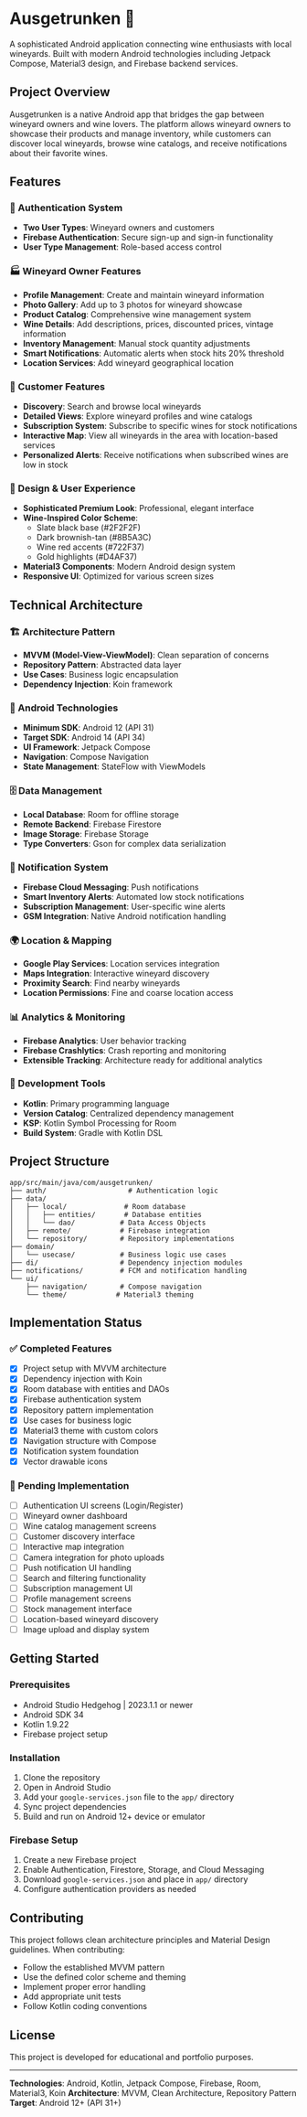 # Ausgetrunken 🍷

A sophisticated Android application connecting wine enthusiasts with local wineyards. Built with modern Android technologies including Jetpack Compose, Material3 design, and Firebase backend services.

## Project Overview

Ausgetrunken is a native Android app that bridges the gap between wineyard owners and wine lovers. The platform allows wineyard owners to showcase their products and manage inventory, while customers can discover local wineyards, browse wine catalogs, and receive notifications about their favorite wines.

## Features

### 🔐 Authentication System
- **Two User Types**: Wineyard owners and customers
- **Firebase Authentication**: Secure sign-up and sign-in functionality
- **User Type Management**: Role-based access control

### 🏭 Wineyard Owner Features
- **Profile Management**: Create and maintain wineyard information
- **Photo Gallery**: Add up to 3 photos for wineyard showcase
- **Product Catalog**: Comprehensive wine management system
- **Wine Details**: Add descriptions, prices, discounted prices, vintage information
- **Inventory Management**: Manual stock quantity adjustments
- **Smart Notifications**: Automatic alerts when stock hits 20% threshold
- **Location Services**: Add wineyard geographical location

### 🍷 Customer Features
- **Discovery**: Search and browse local wineyards
- **Detailed Views**: Explore wineyard profiles and wine catalogs
- **Subscription System**: Subscribe to specific wines for stock notifications
- **Interactive Map**: View all wineyards in the area with location-based services
- **Personalized Alerts**: Receive notifications when subscribed wines are low in stock

### 🎨 Design & User Experience
- **Sophisticated Premium Look**: Professional, elegant interface
- **Wine-Inspired Color Scheme**:
  - Slate black base (#2F2F2F)
  - Dark brownish-tan (#8B5A3C)
  - Wine red accents (#722F37)
  - Gold highlights (#D4AF37)
- **Material3 Components**: Modern Android design system
- **Responsive UI**: Optimized for various screen sizes

## Technical Architecture

### 🏗️ Architecture Pattern
- **MVVM (Model-View-ViewModel)**: Clean separation of concerns
- **Repository Pattern**: Abstracted data layer
- **Use Cases**: Business logic encapsulation
- **Dependency Injection**: Koin framework

### 📱 Android Technologies
- **Minimum SDK**: Android 12 (API 31)
- **Target SDK**: Android 14 (API 34)
- **UI Framework**: Jetpack Compose
- **Navigation**: Compose Navigation
- **State Management**: StateFlow with ViewModels

### 🗄️ Data Management
- **Local Database**: Room for offline storage
- **Remote Backend**: Firebase Firestore
- **Image Storage**: Firebase Storage
- **Type Converters**: Gson for complex data serialization

### 🔔 Notification System
- **Firebase Cloud Messaging**: Push notifications
- **Smart Inventory Alerts**: Automated low stock notifications
- **Subscription Management**: User-specific wine alerts
- **GSM Integration**: Native Android notification handling

### 🌍 Location & Mapping
- **Google Play Services**: Location services integration
- **Maps Integration**: Interactive wineyard discovery
- **Proximity Search**: Find nearby wineyards
- **Location Permissions**: Fine and coarse location access

### 📊 Analytics & Monitoring
- **Firebase Analytics**: User behavior tracking
- **Firebase Crashlytics**: Crash reporting and monitoring
- **Extensible Tracking**: Architecture ready for additional analytics

### 🔧 Development Tools
- **Kotlin**: Primary programming language
- **Version Catalog**: Centralized dependency management
- **KSP**: Kotlin Symbol Processing for Room
- **Build System**: Gradle with Kotlin DSL

## Project Structure

```
app/src/main/java/com/ausgetrunken/
├── auth/                    # Authentication logic
├── data/
│   ├── local/              # Room database
│   │   ├── entities/       # Database entities
│   │   └── dao/           # Data Access Objects
│   ├── remote/            # Firebase integration
│   └── repository/        # Repository implementations
├── domain/
│   └── usecase/           # Business logic use cases
├── di/                    # Dependency injection modules
├── notifications/         # FCM and notification handling
└── ui/
    ├── navigation/        # Compose navigation
    └── theme/            # Material3 theming
```

## Implementation Status

### ✅ Completed Features
- [x] Project setup with MVVM architecture
- [x] Dependency injection with Koin
- [x] Room database with entities and DAOs
- [x] Firebase authentication system
- [x] Repository pattern implementation
- [x] Use cases for business logic
- [x] Material3 theme with custom colors
- [x] Navigation structure with Compose
- [x] Notification system foundation
- [x] Vector drawable icons

### 🚧 Pending Implementation
- [ ] Authentication UI screens (Login/Register)
- [ ] Wineyard owner dashboard
- [ ] Wine catalog management screens
- [ ] Customer discovery interface
- [ ] Interactive map integration
- [ ] Camera integration for photo uploads
- [ ] Push notification UI handling
- [ ] Search and filtering functionality
- [ ] Subscription management UI
- [ ] Profile management screens
- [ ] Stock management interface
- [ ] Location-based wineyard discovery
- [ ] Image upload and display system

## Getting Started

### Prerequisites
- Android Studio Hedgehog | 2023.1.1 or newer
- Android SDK 34
- Kotlin 1.9.22
- Firebase project setup

### Installation
1. Clone the repository
2. Open in Android Studio
3. Add your `google-services.json` file to the `app/` directory
4. Sync project dependencies
5. Build and run on Android 12+ device or emulator

### Firebase Setup
1. Create a new Firebase project
2. Enable Authentication, Firestore, Storage, and Cloud Messaging
3. Download `google-services.json` and place in `app/` directory
4. Configure authentication providers as needed

## Contributing

This project follows clean architecture principles and Material Design guidelines. When contributing:
- Follow the established MVVM pattern
- Use the defined color scheme and theming
- Implement proper error handling
- Add appropriate unit tests
- Follow Kotlin coding conventions

## License

This project is developed for educational and portfolio purposes.

---

**Technologies**: Android, Kotlin, Jetpack Compose, Firebase, Room, Material3, Koin
**Architecture**: MVVM, Clean Architecture, Repository Pattern
**Target**: Android 12+ (API 31+)